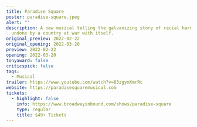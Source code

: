 ```yaml
---
title: Paradise Square
poster: paradise-square.jpeg
alert: ""
description: A new musical telling the galvanizing story of racial harmony
  undone by a country at war with itself.
original_preview: 2022-02-22
original_opening: 2022-03-20
preview: 2022-02-22
opening: 2022-03-20
tonyaward: false
criticspick: false
tags: 
  - Musical
trailer: https://www.youtube.com/watch?v=83zgymXmrRc
website: https://paradisesquaremusical.com
tickets:
  - highlight: false
    info: https://www.broadwayinbound.com/shows/paradise-square
    type: regular
    title: $49+ Tickets
---
```

